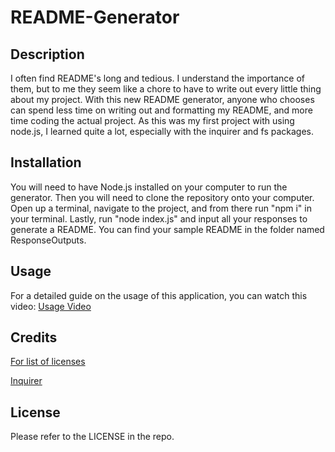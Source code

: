 # README-Generator

## Description

I often find README's long and tedious. I understand the importance of them, but to me they seem like a chore to have to write out every little thing about my project. With this new README generator, anyone who chooses can spend less time on writing out and formatting my README, and more time coding the actual project. As this was my first project with using node.js, I learned quite a lot, especially with the inquirer and fs packages.

## Installation

You will need to have Node.js installed on your computer to run the generator. Then you will need to clone the repository onto your computer. Open up a terminal, navigate to the project, and from there run "npm i" in your terminal. Lastly, run "node index.js" and input all your responses to generate a README. You can find your sample README in the folder named ResponseOutputs.

## Usage

For a detailed guide on the usage of this application, you can watch this video:
[Usage Video](https://drive.google.com/file/d/1nPUvzSai3Bc66J2fSXZf6Z4NI8wl9OKC/view)

## Credits

[For list of licenses](https://gist.github.com/lukas-h/2a5d00690736b4c3a7ba)

[Inquirer](https://www.npmjs.com/package/inquirer)

## License

Please refer to the LICENSE in the repo.
